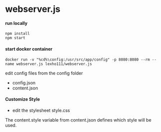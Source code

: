 # webserver.js

#### run locally
    npm install
    npm start
#### start docker container
    docker run -v "%cd%\config:/usr/src/app/config" -p 8080:8080 --rm --name webserver.js lexho111/webserver.js

edit config files from the config folder
- config.json
- content.json

#### Customize Style
- edit the stylesheet style.css

The content.style variable from content.json defines which style will be used.